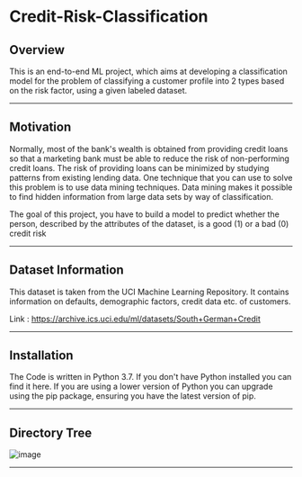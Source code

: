 # Credit-Risk-Classification

## Overview

This is an end-to-end ML project, which aims at developing a classification model for the problem of classifying a customer profile into 2 types based on the risk factor, using a given labeled dataset.

*****************************

## Motivation

Normally, most of the bank's wealth is obtained from providing credit loans so that a marketing bank must be able to reduce the risk of non-performing credit loans. The risk of providing loans can be minimized by studying patterns from existing lending data. One technique that you can use to solve this problem is to use data mining techniques. Data mining makes it possible to find hidden information from large data sets by way of classification.

The goal of this project, you have to build a model to predict whether the person, described by the attributes of the dataset, is a good (1) or a bad (0) credit risk
**********************************

## Dataset Information
This dataset is taken from the UCI Machine Learning Repository. It contains information on defaults, demographic factors, credit data etc. of customers. 

Link : https://archive.ics.uci.edu/ml/datasets/South+German+Credit

******************************


## Installation
The Code is written in Python 3.7. If you don't have Python installed you can find it here. If you are using a lower version of Python you can upgrade using 
the pip package, ensuring you have the latest version of pip. 

*****************************

## Directory Tree

![image](https://user-images.githubusercontent.com/77207245/202915993-907598fc-e38f-4d61-9b61-5b77bf301c8e.png)

****************************************
